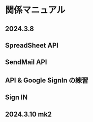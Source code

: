 # 関係マニュアル
## 2024.3.8
## SpreadSheet API
## SendMail API
## API & Google SignIn の練習
## Sign IN
## 2024.3.10 mk2
